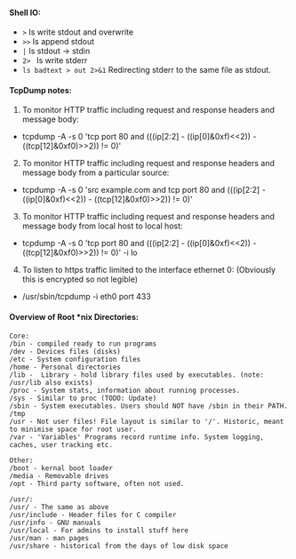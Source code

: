 

#### Shell IO:
* ` > `   Is write stdout and overwrite
* ` >> `  Is append stdout
* ` | `   Is stdout -> stdin
* `2> `   Is write stderr
* `ls badtext > out 2>&1` Redirecting stderr to the same file as stdout.


#### TcpDump notes:
1. To monitor HTTP traffic including request and response headers and message body:
* tcpdump -A -s 0 'tcp port 80 and (((ip[2:2] - ((ip[0]&0xf)<<2)) - ((tcp[12]&0xf0)>>2)) != 0)'
2. To monitor HTTP traffic including request and response headers and message body from a particular source:
* tcpdump -A -s 0 'src example.com and tcp port 80 and (((ip[2:2] - ((ip[0]&0xf)<<2)) - ((tcp[12]&0xf0)>>2)) != 0)'
3. To monitor HTTP traffic including request and response headers and message body from local host to local host:
* tcpdump -A -s 0 'tcp port 80 and (((ip[2:2] - ((ip[0]&0xf)<<2)) - ((tcp[12]&0xf0)>>2)) != 0)' -i lo
4) To listen to https traffic limited to the interface ethernet 0: (Obviously this is encrypted so not legible)
* /usr/sbin/tcpdump  -i eth0 port 433


#### Overview of Root *nix Directories:
 ```
 Core:
/bin - compiled ready to run programs
/dev - Devices files (disks)
/etc - System configuration files
/home - Personal directories
/lib -  Library - hold library files used by executables. (note: /usr/lib also exists)
/proc - System stats, information about running processes.
/sys - Similar to proc (TODO: Update)
/sbin - System executables. Users should NOT have /sbin in their PATH.
/tmp
/usr - Not user files! File layout is similar to '/'. Historic, meant to minimise space for root user.
/var - 'Variables' Programs record runtime info. System logging, caches, user tracking etc.

Other:
/boot - kernal boot loader
/media - Removable drives
/opt - Third party software, often not used.

/usr/:
/usr/ - The same as above
/usr/include - Header files for C compiler
/usr/info - GNU manuals
/usr/local - For admins to install stuff here
/usr/man - man pages
/usr/share - historical from the days of low disk space
```
